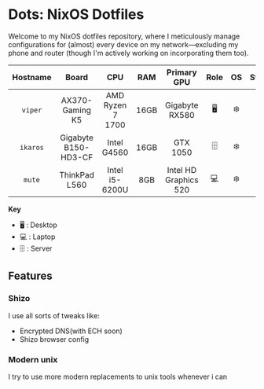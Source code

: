 # Dots: NixOS Dotfiles

Welcome to my NixOS dotfiles repository, where I meticulously manage configurations for (almost) every device on my network—excluding my phone and router (though I'm actively working on incorporating them too).

| Hostname |        Board         |       CPU        | RAM  |      Primary GPU      | Role | OS  | State |
| :------: | :------------------: | :--------------: | :--: | :-------------------: | :--: | :-: | :---: |
| `viper`  |   AX370-Gaming K5    | AMD Ryzen 7 1700 | 16GB |    Gigabyte RX580     |  🖥️  | ❄️  |  ✅   |
| `ikaros` | Gigabyte B150-HD3-CF |   Intel G4560    | 16GB |       GTX 1050        |  🗄️  | ❄️  |  ✅   |
|  `mute`  |    ThinkPad L560     |  Intel i5-6200U  | 8GB  | Intel HD Graphics 520 | 💻️  | ❄️  |  ✅   |

**Key**

- 🖥️ : Desktop
- 💻️ : Laptop
- 🗄️ : Server

## Features

### Shizo

I use all sorts of tweaks like:

- Encrypted DNS(with ECH soon)
- Shizo browser config

### Modern unix

I try to use more modern replacements to unix tools whenever i can
